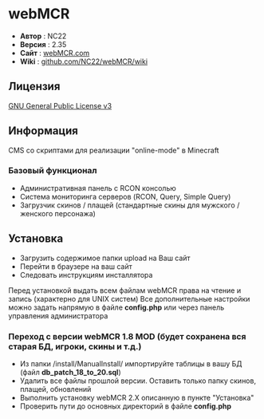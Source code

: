 # webMCR

 - **Автор** : NC22 
 - **Версия** : 2.35
 - **Сайт** : [webMCR.com](http://webmcr.com)
 - **Wiki** : [github.com/NC22/webMCR/wiki](https://github.com/NC22/webMCR/wiki)

## Лицензия 

 [GNU General Public License v3](http://www.gnu.org/licenses/gpl.html)

## Информация

 CMS со скриптами для реализации "online-mode" в Minecraft

### Базовый функционал

 - Административная панель с RCON консолью
 - Система мониторинга серверов (RCON, Query, Simple Query)
 - Загрузчик скинов / плащей (стандартные скины для мужского / женского персонажа)

## Установка

 - Загрузить содержимое папки upload на Ваш сайт
 - Перейти в браузере на ваш сайт
 - Следовать инструкциям инсталлятора

Перед установкой выдать всем файлам webMCR права на чтение и запись (характерно для UNIX систем)
Все дополнительные настройки можно задать напрямую в файле **config.php** или через панель управления администратора

### Переход с версии webMCR 1.8 MOD (будет сохранена вся старая БД, игроки, скины и т.д.)

 - Из папки /install/ManualInstall/ импортируйте таблицы в вашу БД (файл **db_patch_18_to_20.sql**)
 - Удалить все файлы прошлой версии. Оставить только папку скинов, плащей, обновлений
 - Выполнить установку webMCR 2.X описанную в пункте "Установка"
 - Проверить пути до основных директорий в файле **config.php**